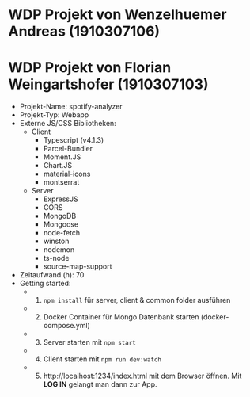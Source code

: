 # WDP Projekt von Wenzelhuemer Andreas (1910307106) 
# WDP Projekt von Florian Weingartshofer (1910307103)

* Projekt-Name: spotify-analyzer
* Projekt-Typ: Webapp
* Externe JS/CSS Bibliotheken: 
  * Client
    * Typescript (v4.1.3)
    * Parcel-Bundler
    * Moment.JS
    * Chart.JS
    * material-icons
    * montserrat
  * Server
    * ExpressJS
    * CORS
    * MongoDB
    * Mongoose
    * node-fetch
    * winston
    * nodemon
    * ts-node
    * source-map-support
* Zeitaufwand (h): 70
* Getting started: 
  * 1. ```npm install``` für server, client & common folder ausführen
  * 2. Docker Container für Mongo Datenbank starten (docker-compose.yml)
  * 3. Server starten mit ```npm start```
  * 4. Client starten mit ```npm run dev:watch```
  * 5. http://localhost:1234/index.html mit dem Browser öffnen. Mit __LOG IN__ gelangt man dann zur App.
